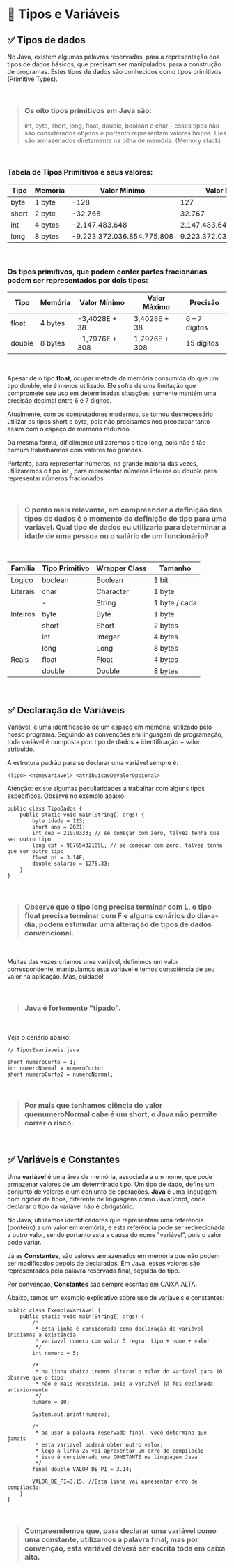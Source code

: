 # 📌 **Tipos e Variáveis**
## ✅ **Tipos de dados**
No Java, existem algumas palavras reservadas, para a representação dos tipos de dados básicos, que precisam ser manipulados, para a construção de programas. Estes tipos de dados são conhecidos como tipos primitivos (Primitive Types).

&nbsp;

> ### Os oito tipos primitivos em Java são:
> int, byte, short, long, float, double, boolean e char – esses tipos não são considerados objetos e portanto representam valores brutos. Eles são armazenados diretamente na pilha de memória. (Memory stack)

&nbsp;

### Tabela de Tipos Primitivos e seus valores:

| Tipo | Memória | Valor Mínimo | Valor Máximo |
|--- |--- |--- |--- |
| byte | 1 byte | -128 | 127 |
| short | 2 byte | -32.768 | 32.767 |
| int | 4 bytes | -2.147.483.648 | 2.147.483.647 |
| long | 8 bytes | -9.223.372.036.854.775.808 | 9.223.372.036.854.775.807 |

&nbsp;
### Os tipos primitivos, que podem conter partes fracionárias podem ser representados por dois tipos:

| Tipo | Memória | Valor Mínimo | Valor Máximo | Precisão |
|--- |--- |--- |--- |--- |
| float | 4 bytes | -3,4028E + 38 | 3,4028E + 38 | 6 – 7 dígitos |
| double | 8 bytes | -1,7976E + 308 | 1,7976E + 308 | 15 dígitos |

&nbsp;

Apesar de o tipo **float**, ocupar metade da memória consumida do que um tipo double, ele é menos utilizado. Ele sofre de uma limitação que compromete seu uso em determinadas situações: somente mantém uma precisão decimal entre 6 e 7 dígitos.

Atualmente, com os computadores modernos, se tornou desnecessário utilizar os tipos short e byte, pois não precisamos nos preocupar tanto assim com o espaço de memória reduzido.

Da mesma forma, dificilmente utilizaremos o tipo long, pois não é tão comum trabalharmos com valores tão grandes.

Portanto, para representar números, na grande maioria das vezes, utilizaremos o tipo int , para representar números inteiros ou double para representar números fracionados.

&nbsp;

> ### O ponto mais relevante, em compreender a definição dos tipos de dados é o momento da definição do tipo para uma variável. Qual tipo de dados eu utilizaria para determinar a idade de uma pessoa ou o salário de um funcionário?

&nbsp;

| Familia | Tipo Primitivo | Wrapper Class | Tamanho |
|--- |--- |--- |--- |
| Lógico | boolean | Boolean | 1 bit |
| Literais | char | Character | 1 byte |
|  | - | String | 1 byte / cada |
| Inteiros | byte | Byte | 1 byte |
|  | short | Short | 2 bytes |
|  | int | Integer | 4 bytes |
|  | long | Long | 8 bytes |
| Reais | float | Float | 4 bytes |
|  | double | Double | 8 bytes |

&nbsp;

## ✅ Declaração de Variáveis
Variável, é uma identificação de um espaço em memória, utilizado pelo nosso programa. Seguindo as convenções em linguagem de programação, toda variável é composta por: tipo de dados + identificação + valor atribuído.

A estrutura padrão para se declarar uma variável sempre é:


```
<Tipo> <nomeVariavel> <atribuicaoDeValorOpcional>
```

Atenção: existe algumas peculiaridades a trabalhar com alguns tipos específicos. Observe no exemplo abaixo:

```
public class TipoDados {
	public static void main(String[] args) {
		byte idade = 123;
		short ano = 2021;
		int cep = 21070333; // se começar com zero, talvez tenha que ser outro tipo
		long cpf = 98765432109L; // se começar com zero, talvez tenha que ser outro tipo
		float pi = 3.14F;
		double salario = 1275.33;
	}
}
```
&nbsp;

> ### Observe que o tipo long precisa terminar com L, o tipo float precisa terminar com F e alguns cenários do dia-a-dia, podem estimular uma alteração de tipos de dados convencional.

&nbsp;

Muitas das vezes criamos uma variável, definimos um valor correspondente, manipulamos esta variável e temos consciência de seu valor na aplicação. Mas, cuidado!

&nbsp;

> ### Java é fortemente "tipado".

&nbsp;

Veja o cenário abaixo:
```
// TiposEVariaveis.java

short numeroCurto = 1;
int numeroNormal = numeroCurto;
short numeroCurto2 = numeroNormal;
```
&nbsp;
> ### Por mais que tenhamos ciência do valor quenumeroNormal cabe é um short, o Java não permite correr o risco.

&nbsp;

## ✅ Variáveis e Constantes
Uma **variável** é uma área de memória, associada a um nome, que pode armazenar valores de um determinado tipo. Um tipo de dado, define um conjunto de valores e um conjunto de operações. **Java** é uma linguagem com rigidez de tipos, diferente de linguagens como JavaScript, onde declarar o tipo da variável não é obrigatório.

No Java, utilizamos identificadores que representam uma referência (ponteiro) a um valor em memória, e esta referência pode ser redirecionada a outro valor, sendo portanto esta a causa do nome "variável", pois o valor pode variar.

Já as **Constantes**, são valores armazenados em memória que não podem ser modificados depois de declarados. Em Java, esses valores são representados pela palavra reservada final, seguida do tipo.

Por convenção, **Constantes** são sempre escritas em CAIXA ALTA.

Abaixo, temos um exemplo explicativo sobre uso de variáveis e constantes:

```
public class ExemploVariavel {
	public static void main(String[] args) {
		/*
		 * esta linha é considerada como declaração de variável iniciamos a existência
		 * variavel numero com valor 5 regra: tipo + nome + valor
		 */
		int numero = 5;

		/*
		 * na linha abaixo iremos alterar o valor do varíavel para 10 observe que o tipo
		 * não é mais necessário, pois a variável já foi declarada anteriormente
		 */
		numero = 10;

		System.out.print(numero);
		
		/*
		 * ao usar a palavra reservada final, você determina que jamais
		 * esta variavel poderá obter outro valor;
		 * logo a linha 25 vai apresentar um erro de compilação
		 * isso é considerado uma CONSTANTE na linguagem Java
		 */
		final double VALOR_DE_PI = 3.14;
		
		VALOR_DE_PI=3.15; //Esta linha vai apresentar erro de compilação!
	}
}
```
&nbsp;

> ### Compreendemos que, para declarar uma variável como uma constante, utilizamos a palavra final, mas por convenção, esta variável deverá ser escrita toda em caixa alta.